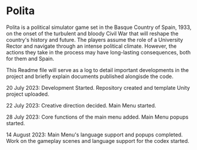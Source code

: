 # Polita
 Polita is a political simulator game set in the Basque Country of Spain, 1933, on the onset of the turbulent and bloody Civil War that will reshape the country's history and future. The players assume the role of a University Rector and navigate through an intense political climate. However, the actions they take in the process may have long-lasting consequences, both for them and Spain. 
 
 This Readme file will serve as a log to detail important developments in the project and briefly explain documents published alongisde the code.

20 July 2023: Development Started. Repository created and template Unity project uploaded.

22 July 2023: Creative direction decided. Main Menu started.

28 July 2023: Core functions of the main menu added. Main Menu popups started.

14 August 2023: Main Menu's language support and popups completed. Work on the gameplay scenes and language support for the codex started.
